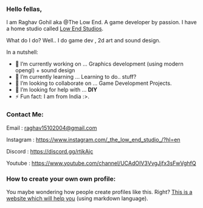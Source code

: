 <!-- Header -->
### Hello fellas,

<!--
**RaghavGohil/RaghavGohil** is a ✨ _special_ ✨ repository because its `README.md` (this file) appears on your GitHub profile.

Here are some ideas to get you started:

- 🔭 I’m currently working on ...
- 🌱 I’m currently learning ...
- 👯 I’m looking to collaborate on ...
- 🤔 I’m looking for help with ...
- 💬 Ask me about ...
- 📫 How to reach me: ...
- 😄 Pronouns: ...
- ⚡ Fun fact: ...
--> <!-- Zombie Code Please Ignore>

<!-- About Me: -->

I am Raghav Gohil aka @The Low End. A game developer by passion. I have a home studio called <a href="https://low-end-studios.itch.io/">Low End Studios</a>.

What do I do? Well.. I do game dev , 2d art and sound design.

In a nutshell:

- 🔭 I’m currently working on ... Graphics development (using modern opengl) + sound design
- 🌱 I’m currently learning ... Learning to do.. stuff?
- 👯 I’m looking to collaborate on ... Game Development Projects.
- 🤔 I’m looking for help with ... **DIY**
- ⚡ Fun fact: I am from India :>.

### Contact Me:

Email : raghav15102004@gmail.com

Instagram : https://www.instagram.com/_the_low_end_studio_/?hl=en

Discord : https://discord.gg/rtjkAjc

Youtube : https://www.youtube.com/channel/UCAdOIV3VvgJjfx3sFwVghfQ

### How to create your own own profile:

You maybe wondering how people create profiles like this. Right? <a href="https://aboutmonica.com/blog/how-to-create-a-github-profile-readme">This is a website which will help you</a> (using markdown language). 
